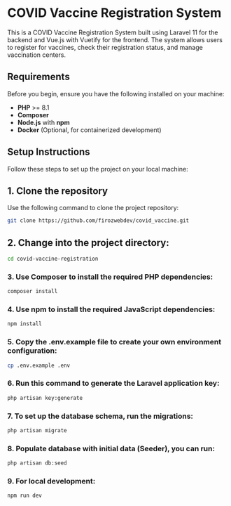 # COVID Vaccine Registration System

This is a COVID Vaccine Registration System built using Laravel 11 for the backend and Vue.js with Vuetify for the frontend. The system allows users to register for vaccines, check their registration status, and manage vaccination centers.

## Requirements

Before you begin, ensure you have the following installed on your machine:

- **PHP** >= 8.1
- **Composer**
- **Node.js** with **npm**
- **Docker** (Optional, for containerized development)

## Setup Instructions

Follow these steps to set up the project on your local machine:

## 1. Clone the repository

Use the following command to clone the project repository:

```bash
git clone https://github.com/firozwebdev/covid_vaccine.git

```
## 2. Change into the project directory:

```bash
cd covid-vaccine-registration

```

### 3. Use Composer to install the required PHP dependencies:

```bash
composer install

```
### 4. Use npm to install the required JavaScript dependencies:

```bash
npm install

```
### 5. Copy the .env.example file to create your own environment configuration:

```bash
cp .env.example .env

```

### 6. Run this command to generate the Laravel application key:

```bash
php artisan key:generate

```

### 7. To set up the database schema, run the migrations:

```bash
php artisan migrate

```
### 8. Populate  database with initial data (Seeder), you can run:

```bash
php artisan db:seed

```

### 9. For local development:

```bash
npm run dev

```